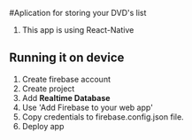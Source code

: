#Aplication for storing your DVD's list

1. This app is using React-Native


## Running it on device
1. Create firebase account
2. Create project
3. Add **Realtime Database**
4. Use 'Add Firebase to your web app'
5. Copy credentials to firebase.config.json file.
6. Deploy app
